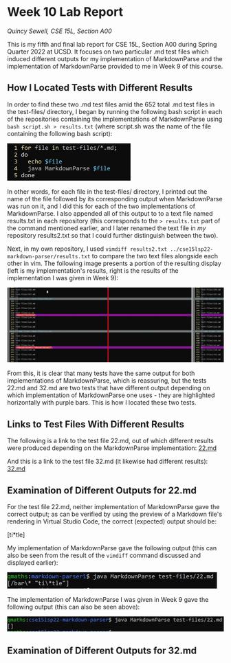 # Week 10 Lab Report
*Quincy Sewell, CSE 15L, Section A00*

This is my fifth and final lab report for CSE 15L, Section A00 during Spring Quarter 2022 at UCSD. It focuses on two particular .md test files which induced different 
outputs for my implementation of MarkdownParse and the implementation of MarkdownParse provided to me in Week 9 of this course.

## How I Located Tests with Different Results
In order to find these two .md test files amid the 652 total .md test files in the test-files/ directory, I began by running the following bash script in each of the repositories containing the implementations of MarkdownParse using `bash script.sh > results.txt` (where script.sh was the name of the file containing the following bash script):

![](lab-report-5-bash-script.jpg)

In other words, for each file in the test-files/ directory, I printed out the name of the file followed by its corresponding output when MarkdownParse was run on it, and I did this for each of the two implementations of MarkdownParse. I also appended all of this output to to a text file named results.txt in each repository (this corresponds to the `> results.txt` part of the command mentioned earlier, and I later renamed the text file in _my_ repository results2.txt so that I could further distinguish between the two).

Next, in my own repository, I used `vimdiff results2.txt ../cse15lsp22-markdown-parser/results.txt` to compare the two text files alongside each other in vim. The following image presents a portion of the resulting display (left is my implementation's results, right is the results of the implementation I was given in Week 9):

![](lab-report-5-vimdiff.jpg)

From this, it is clear that many tests have the same output for both implementations of MarkdownParse, which is reassuring, but the tests 22.md and 32.md are two tests that have different output depending on which implementation of MarkdownParse one uses - they are highlighted horizontally with purple bars. This is how I located these two tests.

## Links to Test Files With Different Results
The following is a link to the test file 22.md, out of which different results were produced depending on the MarkdownParse implementation:
[22.md](https://github.com/nidhidhamnani/markdown-parser/blob/main/test-files/22.md?plain=1)

And this is a link to the test file 32.md (it likewise had different results):
[32.md](https://github.com/nidhidhamnani/markdown-parser/blob/main/test-files/32.md?plain=1)

## Examination of Different Outputs for 22.md
For the test file 22.md, neither implementation of MarkdownParse gave the correct output; as can be verified by using the preview of a Markdown file's rendering in Virtual Studio Code, the correct (expected) output should be:

[ti\*tle]

My implementation of MarkdownParse gave the following output (this can also be seen from the result of the `vimdiff` command discussed and displayed earlier):

![](lab-report-5-22-output2.jpg)

The implementation of MarkdownParse I was given in Week 9 gave the following output (this can also be seen above):

![](lab-report-5-22-output1.jpg)

## Examination of Different Outputs for 32.md
